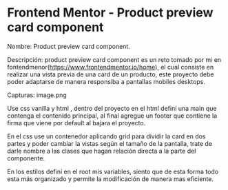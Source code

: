# Frontend Mentor - Product preview card component


Nombre: Product preview card component.

Descripción: product preview card component es un reto tomado por mi en  fontendmenor(https://www.frontendmentor.io/home), el cual consiste en realizar una vista previa de una card de un producto, este proyecto debe poder adaptarse de manera responsiba a pantallas mobiles desktops.

Capturas: 
image.png





Use css vanilla y html , dentro del proyecto en el html definí una main que contenga el contenido principal, al final agregue un footer que contiene la firma que viene por default al bajara el proyecto.

En el css use un contenedor aplicando grid para dividir la card en dos partes y poder cambiar la vistas según el tamaño de la pantalla, trate de darle nombre a las clases que hagan relación directa a la parte del componente.

En los estilos definí en el root mis variables, siento que de esta forma todo esta más organizado y permite la modificación de manera mas eficiente.

